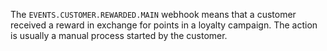 The `EVENTS.CUSTOMER.REWARDED.MAIN` webhook means that a customer received a reward in exchange for points in a loyalty campaign. The action is usually a manual process started by the customer.